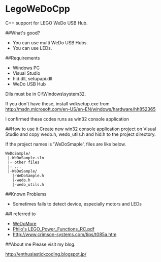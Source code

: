 LegoWeDoCpp
=======

C++ support for LEGO WeDo USB Hub.

##What's good?
* You can use multi WeDo USB Hubs.
* You can use LEDs.

##Requirements
* Windows PC
* Visual Studio
* hid.dll, setupapi.dll
* WeDo USB Hub

Dlls must be in C:\Windows\system32.

If you don't have these, install wdksetup.exe from <http://msdn.microsoft.com/en-US/en-EN/windows/hardware/hh852365>
 
I confirmed these codes runs as win32 console application

##How to use it
Create new win32 console application project on Visual Studio and copy wedo.h, wedo_utils.h and hid.h to the project directory.

If the project names is 'WeDoSmaple', files are like below.

    WeDoSample/
     |-WeDoSample.sln
     |- other files
     |- ...
     |-WeDoSample/
       |-WeDoSample.h
       |-wedo.h
       |-wedo_utils.h
       

##Known Problems
* Sometimes fails to detect device, especially motors and LEDs

##I referred to
* [WeDoMore](https://github.com/itdaniher/WeDoMore)
* [Philo's LEGO_Power_Functions_RC.pdf](http://www.philohome.com/pf/LEGO_Power_Functions_RC_v120.pdf)
* <http://www.crimson-systems.com/tips/t085a.htm>

##About me
Please visit my blog.

<http://enthusiastickcoding.blogspot.jp/>
